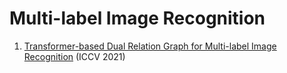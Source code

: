 # Multi-label Image Recognition
1. [Transformer-based Dual Relation Graph for Multi-label Image Recognition](https://arxiv.org/abs/2110.04722) (ICCV 2021)



